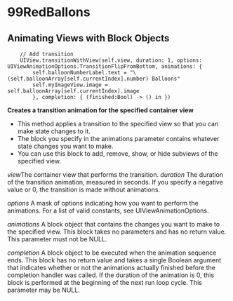 # 99RedBallons
Animating Views with Block Objects
---------------------------------
        // Add transition
        UIView.transitionWithView(self.view, duration: 1, options: UIViewAnimationOptions.TransitionFlipFromBottom, animations: {
            self.balloonNumberLabel.text = "\(self.balloonArray[self.currentIndex].number) Balloons"
            self.myImageView.image = self.balloonArray[self.currentIndex].image
            }, completion: { (finished:Bool) -> () in })

**Creates a transition animation for the specified container view**

* This method applies a transition to the specified view so that you can make state changes to it. 
* The block you specify in the animations parameter contains whatever state changes you want to make. 
* You can use this block to add, remove, show, or hide subviews of the specified view.

*view*The container view that performs the transition.
*duration* 
The duration of the transition animation, measured in seconds. If you specify a negative value or 0, the transition is made without animations.

*options* A mask of options indicating how you want to perform the animations. For a list of valid constants, see UIViewAnimationOptions.

*animations* A block object that contains the changes you want to make to the specified view. This block takes no parameters and has no return value. This parameter must not be NULL.

*completion* A block object to be executed when the animation sequence ends. This block has no return value and takes a single Boolean argument that indicates whether or not the animations actually finished before the completion handler was called. If the duration of the animation is 0, this block is performed at the beginning of the next run loop cycle. This parameter may be NULL.
